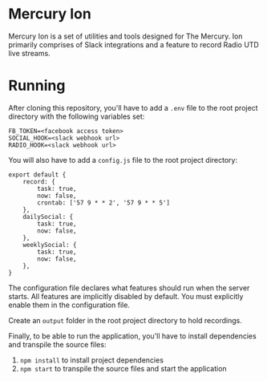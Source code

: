 # Mercury Ion

Mercury Ion is a set of utilities and tools designed for The Mercury. Ion primarily comprises of Slack integrations and a feature to record Radio UTD live streams.

# Running

After cloning this repository, you'll have to add a `.env` file to the root project directory with the following variables set:

    FB_TOKEN=<facebook access token>
    SOCIAL_HOOK=<slack webhook url>
    RADIO_HOOK=<slack webhook url>

You will also have to add a `config.js` file to the root project directory:

    export default {
        record: {
            task: true,
            now: false,
            crontab: ['57 9 * * 2', '57 9 * * 5']
        },
        dailySocial: {
            task: true,
            now: false,
        },
        weeklySocial: {
            task: true,
            now: false,
        },
    }

The configuration file declares what features should run when the server starts. All features are implicitly disabled by default. You must explicitly enable them in the configuration file.

Create an `output` folder in the root project directory to hold recordings.

Finally, to be able to run the application, you'll have to install dependencies and transpile the source files:

1. `npm install` to install project dependencies
2. `npm start` to transpile the source files and start the application
